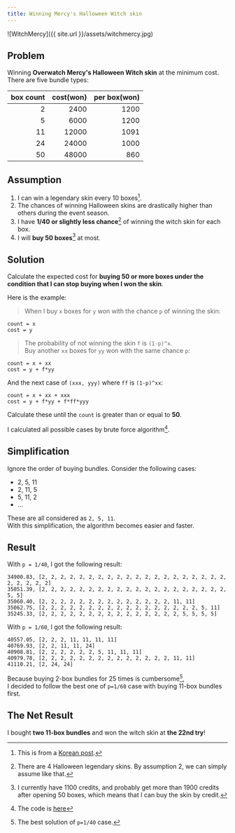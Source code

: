 ```yaml
---
title: Winning Mercy's Halloween Witch skin
---
```


![WitchMercy]({{ site.url }}/assets/witchmercy.jpg)

## Problem
Winning **Overwatch Mercy's Halloween Witch skin** at the minimum cost.  
There are five bundle types:

| box count | cost(won) | per box(won) |
|----------:|----------:|-------------:|
|         2 |      2400 |        1200  |
|         5 |      6000 |        1200  |
|        11 |     12000 |        1091  |
|        24 |     24000 |        1000  |
|        50 |     48000 |         860  |


## Assumption
1. I can win a legendary skin every 10 boxes[^1].
1. The chances of winning Halloween skins are drastically higher than others during the event season.
1. I have **1/40 or slightly less chance**[^2] of winning the witch skin for each box.
1. I will **buy 50 boxes**[^3] at most.


## Solution
Calculate the expected cost for **buying 50 or more boxes 
under the condition that I can stop buying when I won the skin**.

Here is the example:

> When I buy `x` boxes for `y` won with the chance `p` of winning the skin:

```
count = x
cost = y
```

> The probability of not winning the skin `f` is `(1-p)^x`.  
> Buy another `xx` boxes for `yy` won with the same chance `p`:

```
count = x + xx
cost = y + f*yy
```

And the next case of `(xxx, yyy)` where `ff` is `(1-p)^xx`:

```
count = x + xx + xxx
cost = y + f*yy + f*ff*yyy
```

Calculate these until the `count` is greater than or equal to **50**.  

I calculated all possible cases by brute force algorithm[^4].


## Simplification
Ignore the order of buying bundles.  Consider the following cases:

- 2, 5, 11
- 2, 11, 5
- 5, 11, 2
- ...

These are all considered as `2, 5, 11`.  
With this simplification, the algorithm becomes easier and faster.


## Result
With `p = 1/40`, I got the following result:

```
34900.83, [2, 2, 2, 2, 2, 2, 2, 2, 2, 2, 2, 2, 2, 2, 2, 2, 2, 2, 2, 2, 2, 2, 2, 2, 2]
35051.39, [2, 2, 2, 2, 2, 2, 2, 2, 2, 2, 2, 2, 2, 2, 2, 2, 2, 2, 2, 2, 5, 5]
35060.40, [2, 2, 2, 2, 2, 2, 2, 2, 2, 2, 2, 2, 2, 2, 11, 11]
35062.75, [2, 2, 2, 2, 2, 2, 2, 2, 2, 2, 2, 2, 2, 2, 2, 2, 2, 5, 11]
35245.33, [2, 2, 2, 2, 2, 2, 2, 2, 2, 2, 2, 2, 2, 2, 2, 5, 5, 5, 5]
```

With `p = 1/60`, I got the following result:

```
40557.05, [2, 2, 2, 11, 11, 11, 11]
40769.93, [2, 2, 11, 11, 24]
40908.81, [2, 2, 2, 2, 2, 2, 5, 11, 11, 11]
40979.78, [2, 2, 2, 2, 2, 2, 2, 2, 2, 2, 2, 2, 2, 2, 11, 11]
41110.21, [2, 24, 24]
```
Because buying 2-box bundles for 25 times is cumbersome[^5],  
I decided to follow the best one of `p=1/60` case with buying 11-box bundles first.


## The Net Result
I bought **two 11-box bundles** and won the witch skin at **the 22nd try**!

[^1]: This is from a [Korean post](http://snaketeacher1.tistory.com/288).
[^2]: There are 4 Halloween legendary skins. By assumption 2, we can simply assume like that.
[^3]: I currently have 1100 credits, and probably get more than 1900 credits after opening 50 boxes, which means that I can buy the skin by credit.
[^4]: The code is [here](https://github.com/yeonghoey/witchmercy)
[^5]: The best solution of `p=1/40` case.
